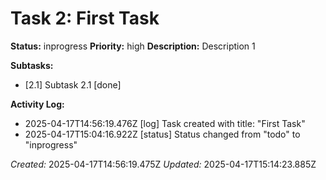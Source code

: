 # Task 2: First Task

**Status:** inprogress
**Priority:** high
**Description:**
Description 1

**Subtasks:**
*   [2.1] Subtask 2.1 [done]

**Activity Log:**
* 2025-04-17T14:56:19.476Z [log] Task created with title: "First Task"
* 2025-04-17T15:04:16.922Z [status] Status changed from "todo" to "inprogress"

*Created:* 2025-04-17T14:56:19.475Z
*Updated:* 2025-04-17T15:14:23.885Z
